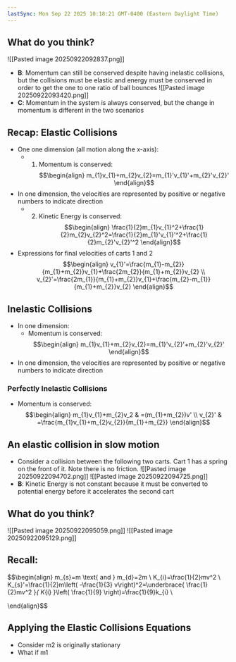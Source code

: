 ```yaml
---
lastSync: Mon Sep 22 2025 10:18:21 GMT-0400 (Eastern Daylight Time)
---
```

## What do you think?

![[Pasted image 20250922092837.png]]
- **B**: Momentum can still be conserved despite having inelastic collisions, but the collisions must be elastic and energy must be conserved in order to get the one to one ratio of ball bounces
![[Pasted image 20250922093420.png]]
- **C**: Momentum in the system is always conserved, but the change in momentum is different in the two scenarios
## Recap: Elastic Collisions
- One one dimension (all motion along the x-axis):
	- 1) Momentum is conserved: $$\begin{align}
m_{1}v_{1}+m_{2}v_{2}=m_{1}'v_{1}'+m_{2}'v_{2}'
\end{align}$$
- In one dimension, the velocities are represented by positive or negative numbers to indicate direction
	- 2) Kinetic Energy is conserved: $$\begin{align}
\frac{1}{2}m_{1}v_{1}^2+\frac{1}{2}m_{2}v_{2}^2=\frac{1}{2}m_{1}'v_{1}'^2+\frac{1}{2}m_{2}'v_{2}'^2
\end{align}$$
- Expressions for final velocities of carts 1 and 2
$$\begin{align}
v_{1}'=\frac{m_{1}-m_{2}}{m_{1}+m_{2}}v_{1}+\frac{2m_{2}}{m_{1}+m_{2}}v_{2} \\
v_{2}'=\frac{2m_{1}}{m_{1}+m_{2}}v_{1}+\frac{m_{2}-m_{1}}{m_{1}+m_{2}}v_{2}
\end{align}$$
## Inelastic Collisions
- In one dimension:
	- Momentum is conserved: $$\begin{align}
m_{1}v_{1}+m_{2}v_{2}=m_{1}'v_{2}'+m_{2}'v_{2}'
\end{align}$$
- In one dimension, the velocities are represented by positive or negative numbers to indicate direction
### Perfectly Inelastic Collisions
- Momentum is conserved: $$\begin{align}
m_{1}v_{1}+m_{2}v_2 & =(m_{1}+m_{2})v' \\
v_{2}' & =\frac{m_{1}v_{1}+m_{2}v_{2}}{m_{1}+m_{2}}
\end{align}$$
## An elastic collision in slow motion
- Consider a collision between the following two carts. Cart 1 has a spring on the front of it. Note there is no friction.
![[Pasted image 20250922094702.png]]
![[Pasted image 20250922094725.png]]
- **B**: Kinetic Energy is not constant because it must be converted to potential energy before it accelerates the second cart
## What do you think? 

![[Pasted image 20250922095059.png]]
![[Pasted image 20250922095129.png]]
## Recall: 
$$\begin{align}
m_{s}=m \text{ and } m_{d}=2m \\
K_{i}=\frac{1}{2}mv^2 \\
K_{s}'=\frac{1}{2}m\left( -\frac{1}{3} v\right)^2=\underbrace{ \frac{1}{2}mv^2 }_{ K_{i} }\left( \frac{1}{9} \right)=\frac{1}{9}k_{i} \\

\end{align}$$
## Applying the Elastic Collisions Equations
- Consider m2 is originally stationary
- What if m1